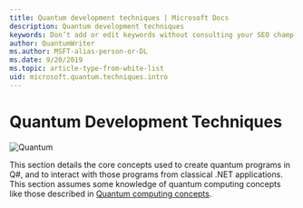 ```yaml
---
title: Quantum development techniques | Microsoft Docs 
description: Quantum development techniques 
keywords: Don’t add or edit keywords without consulting your SEO champ.
author: QuantumWriter
ms.author: MSFT-alias-person-or-DL
ms.date: 9/20/2019
ms.topic: article-type-from-white-list
uid: microsoft.quantum.techniques.intro
---
```



# Quantum Development Techniques

![Quantum](~/media/mobius_strip_preview.png)

This section details the core concepts used to create quantum programs in Q#, and to interact with those programs from classical .NET applications.
This section assumes some knowledge of quantum computing concepts like those described in [Quantum computing concepts](xref:microsoft.quantum.concepts.intro).



















